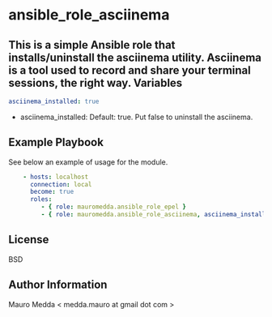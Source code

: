 ansible_role_asciinema
======================

This is a simple Ansible role that installs/uninstall the asciinema utility.
Asciinema is a tool used to record and share your terminal sessions, the right way.
Variables
---------

```yaml
asciinema_installed: true
```

 * asciinema_installed: Default: true. Put false to uninstall the asciinema.

Example Playbook
----------------

See below an example of usage for the module.

```yaml
    - hosts: localhost
      connection: local
      become: true
      roles:
         - { role: mauromedda.ansible_role_epel }
         - { role: mauromedda.ansible_role_asciinema, asciinema_installed: true }
```

License
-------

BSD

Author Information
------------------

Mauro Medda < medda.mauro at gmail dot com >
